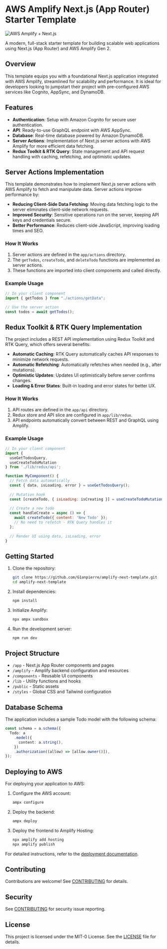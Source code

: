 # AWS Amplify Next.js (App Router) Starter Template

![AWS Amplify + Next.js](https://github.com/G1anpierre/amplify-next-template/raw/main/public/amplify-next.png)

A modern, full-stack starter template for building scalable web applications using Next.js (App Router) and AWS Amplify Gen 2.

## Overview

This template equips you with a foundational Next.js application integrated with AWS Amplify, streamlined for scalability and performance. It is ideal for developers looking to jumpstart their project with pre-configured AWS services like Cognito, AppSync, and DynamoDB.

## Features

- **Authentication**: Setup with Amazon Cognito for secure user authentication.
- **API**: Ready-to-use GraphQL endpoint with AWS AppSync.
- **Database**: Real-time database powered by Amazon DynamoDB.
- **Server Actions**: Implementation of Next.js server actions with AWS Amplify for more efficient data fetching.
- **Redux Toolkit & RTK Query**: State management and API request handling with caching, refetching, and optimistic updates.

## Server Actions Implementation

This template demonstrates how to implement Next.js server actions with AWS Amplify to fetch and manipulate data. Server actions improve performance by:

- **Reducing Client-Side Data Fetching**: Moving data fetching logic to the server eliminates client-side network requests.
- **Improved Security**: Sensitive operations run on the server, keeping API keys and credentials secure.
- **Better Performance**: Reduces client-side JavaScript, improving loading times and SEO.

### How It Works

1. Server actions are defined in the `app/actions` directory.
2. The `getTodos`, `createTodo`, and `deleteTodo` functions are implemented as server actions.
3. These functions are imported into client components and called directly.

### Example Usage

```javascript
// In your client component
import { getTodos } from "./actions/getData";

// Use the server action
const todos = await getTodos();
```

## Redux Toolkit & RTK Query Implementation

The project includes a REST API implementation using Redux Toolkit and RTK Query, which offers several benefits:

- **Automatic Caching**: RTK Query automatically caches API responses to minimize network requests.
- **Automatic Refetching**: Automatically refetches when needed (e.g., after mutations).
- **Optimistic Updates**: Updates UI optimistically before server confirms changes.
- **Loading & Error States**: Built-in loading and error states for better UX.

### How It Works

1. API routes are defined in the `app/api` directory.
2. Redux store and API slice are configured in `app/lib/redux`.
3. API endpoints automatically convert between REST and GraphQL using Amplify.

### Example Usage

```javascript
// In your client component
import { 
  useGetTodosQuery,
  useCreateTodoMutation 
} from './lib/redux/api';

function MyComponent() {
  // Fetch data automatically
  const { data, isLoading, error } = useGetTodosQuery();
  
  // Mutation hook
  const [createTodo, { isLoading: isCreating }] = useCreateTodoMutation();
  
  // Create a new todo
  const handleCreate = async () => {
    await createTodo({ content: 'New Todo' });
    // No need to refetch - RTK Query handles it
  };
  
  // Render UI using data, isLoading, error
}
```

## Getting Started

1. Clone the repository:
   ```bash
   git clone https://github.com/G1anpierre/amplify-next-template.git
   cd amplify-next-template
   ```

2. Install dependencies:
   ```bash
   npm install
   ```

3. Initialize Amplify:
   ```bash
   npx ampx sandbox
   ```

4. Run the development server:
   ```bash
   npm run dev
   ```

## Project Structure

- `/app` - Next.js App Router components and pages
- `/amplify` - Amplify backend configuration and resources
- `/components` - Reusable UI components
- `/lib` - Utility functions and hooks
- `/public` - Static assets
- `/styles` - Global CSS and Tailwind configuration

## Database Schema

The application includes a sample Todo model with the following schema:

```typescript
const schema = a.schema({
  Todo: a
    .model({
      content: a.string(),
    })
    .authorization((allow) => [allow.owner()]),
});
```

## Deploying to AWS

For deploying your application to AWS:

1. Configure the AWS account:
   ```bash
   ampx configure
   ```

2. Deploy the backend:
   ```bash
   ampx deploy
   ```

3. Deploy the frontend to Amplify Hosting:
   ```bash
   npx amplify add hosting
   npx amplify publish
   ```

For detailed instructions, refer to the [deployment documentation](https://docs.amplify.aws/nextjs/start/quickstart/nextjs-app-router-client-components/#deploy-a-fullstack-app-to-aws).

## Contributing

Contributions are welcome! See [CONTRIBUTING](CONTRIBUTING.md) for details.

## Security

See [CONTRIBUTING](CONTRIBUTING.md#security-issue-notifications) for security issue reporting.

## License

This project is licensed under the MIT-0 License. See the [LICENSE](LICENSE) file for details.